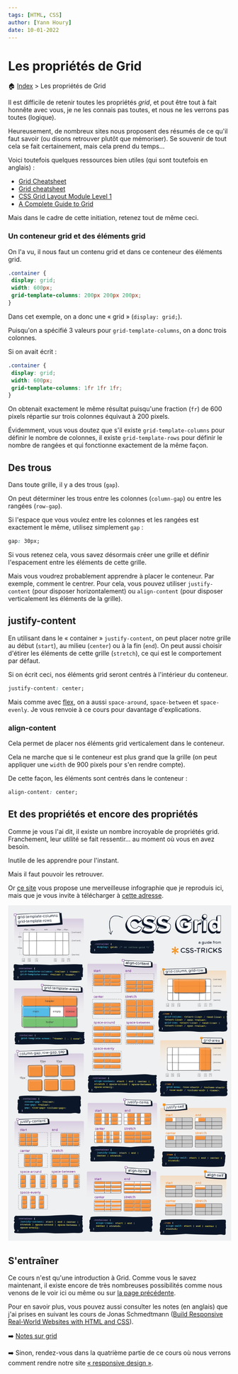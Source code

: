 ```yaml
---
tags: [HTML, CSS]
author: [Yann Houry]
date: 10-01-2022
---
```


# Les propriétés de Grid
🏠 [Index](https://github.com/YannHY/html-css-js/blob/main/index.md) > Les propriétés de Grid

Il est difficile de retenir toutes les propriétés *grid*, et pout être tout à fait honnête avec vous, je ne les connais pas toutes, et nous ne les verrons pas toutes (logique).

Heureusement, de nombreux sites nous proposent des résumés de ce qu'il faut savoir (ou disons retrouver plutôt que mémoriser). Se souvenir de tout cela se fait certainement, mais cela prend du temps...

Voici toutefois quelques ressources bien utiles (qui sont toutefois en anglais) :

- [Grid Cheatsheet](https://www.codecademy.com/learn/learn-intermediate-css/modules/learn-css-grid/cheatsheet) 
- [Grid cheatsheet](https://yoksel.github.io/grid-cheatsheet/)
- [CSS Grid Layout Module Level 1](https://www.w3.org/TR/css-grid-1/#intro)
- [A Complete Guide to Grid](https://css-tricks.com/snippets/css/complete-guide-grid/)

Mais dans le cadre de cette initiation, retenez tout de même ceci.

### Un conteneur grid et des éléments grid
On l'a vu, il nous faut un contenu grid et dans ce conteneur des éléments grid.

```CSS
.container {  
 display: grid;  
 width: 600px;  
 grid-template-columns: 200px 200px 200px;  
}
```

Dans cet exemple, on a donc une « grid » (`display: grid;`).

Puisqu'on a spécifié 3 valeurs pour `grid-template-columns`, on a donc trois colonnes.

Si on avait écrit :

```CSS
.container {  
 display: grid;  
 width: 600px;  
 grid-template-columns: 1fr 1fr 1fr;  
}
```

On obtenait exactement le même résultat puisqu'une fraction (`fr`) de 600 pixels répartie sur trois colonnes équivaut à 200 pixels.

Évidemment, vous vous doutez que s'il existe `grid-template-columns` pour définir le nombre de colonnes, il existe `grid-template-rows` pour définir le nombre de rangées et qui fonctionne exactement de la même façon.

## Des trous
Dans toute grille, il y a des trous (`gap`).

On peut déterminer les trous entre les colonnes (`column-gap`) ou entre les rangées (`row-gap`).

Si l'espace que vous voulez entre les colonnes et les rangées est exactement le même, utilisez simplement `gap` :

```CSS
gap: 30px;
```

Si vous retenez cela, vous savez désormais créer une grille et définir l'espacement entre les éléments de cette grille.

Mais vous voudrez probablement apprendre à placer le conteneur. Par exemple, comment le centrer. Pour cela, vous pouvez utiliser `justify-content` (pour disposer horizontalement) ou `align-content` (pour disposer verticalement les éléments de la grille).

## justify-content
En utilisant dans le « container » `justify-content`, on peut placer notre grille au début (`start`), au milieu (`center`) ou à la fin (`end`). On peut aussi choisir d'étirer les éléments de cette grille (`stretch`), ce qui est le comportement par défaut.

Si on écrit ceci, nos éléments grid seront centrés à l'intérieur du conteneur.

```CSS
justify-content: center;
```

Mais comme avec [flex](https://github.com/YannHY/html-css-js/blob/main/3.%20Troisième%20partie/3.2%20Les%20propriétés%20de%20flexbox.md), on a aussi `space-around`, `space-between` et `space-evenly`. Je vous renvoie à ce cours pour davantage d'explications.

### align-content
Cela permet de placer nos éléments grid verticalement dans le conteneur.

Cela ne marche que si le conteneur est plus grand que la grille (on peut appliquer une `width` de 900 pixels pour s'en rendre compte).

De cette façon, les éléments sont centrés dans le conteneur :

```CSS
align-content: center;
```

## Et des propriétés et encore des propriétés
Comme je vous l'ai dit, il existe un nombre incroyable de propriétés grid. Franchement, leur utilité se fait ressentir... au moment où vous en avez besoin.

Inutile de les apprendre pour l'instant.

Mais il faut pouvoir les retrouver.

Or [ce site](https://css-tricks.com/snippets/css/complete-guide-grid/) vous propose une merveilleuse infographie que je reproduis ici, mais que je vous invite à télécharger à [cette adresse](https://css-tricks.com/wp-content/uploads/2022/02/css-grid-poster.png).

![](https://github.com/YannHY/html-css-js/blob/main/Images/css-grid-poster.png)

## S'entraîner
Ce cours n'est qu'une introduction à Grid. Comme vous le savez maintenant, il existe encore de très nombreuses possibilités comme nous venons de le voir ici ou même ou sur [la page précédente](https://github.com/YannHY/html-css-js/blob/main/3.%20Troisième%20partie/3.3%20Grid%20(introduction).md).

Pour en savoir plus, vous pouvez aussi consulter les notes (en anglais) que j'ai prises en suivant les cours de Jonas Schmedtmann ([Build Responsive Real-World Websites with HTML and CSS](https://www.udemy.com/share/101Wtc3@sgrppz3UDr4S6-dvSFLOKP5Arb7ULD8F-YwVDO7Lx6kIdeKOMiOIuQ6SPAUJIhUj/)).

➡️ [Notes sur grid](https://github.com/YannHY/html-css-js/blob/main/3.%20Troisième%20partie/Grid.md)

➡️ Sinon, rendez-vous dans la quatrième partie de ce cours où nous verrons comment rendre notre site [« responsive design »](https://github.com/YannHY/html-css-js/blob/main/4.%20Quatrième%20partie/4.1%20Créer%20une%20page%20«%20responsive%20design%20».md).



